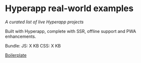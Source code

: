 # Hyperapp real-world examples
*A curated list of live Hyperapp projects*

Built with Hyperapp, complete with SSR, offline support and PWA enhancements.

Bundle: 
JS: X KB
CSS: X KB

[Boilerplate](https://github.com/loteoo/hyperapp-boilerplate)
